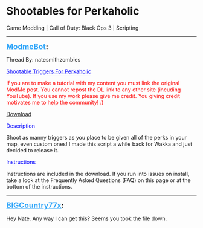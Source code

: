 # Shootables for Perkaholic
Game Modding | Call of Duty: Black Ops 3 | Scripting

---
<strong style="font-size: 1.4em;"><span style="text-decoration: underline;text-decoration-color: #34a7f9;"><span style="color:#34a7f9;">ModmeBot</span></span>:</strong>

<p>Thread By: natesmithzombies<br /><p style="text-align:left;"><span style="text-decoration: underline"><span style="text-decoration: underline"><span style="color:#0000ff;"><span style="text-decoration: underline">Shootable Triggers For Perkaholic</span></span></span></span></p><p style="text-align:left;"></p><p style="text-align:left;"><span style="color:#ff0000;">If you are to make a tutorial with my content you must link the original ModMe post. You cannot repost the DL link to any other site (incuding YouTube). If you use my work please give me credit. You giving credit motivates me to help the community! :)</span></p><p style="text-align:left;"></p><p style="text-align:left;"><a href="https://mega.nz/#!ZlEg1SYZ!uYsHv7k6CoydVxyaJ7xqIeM9Qvn0enaHmHR5mVx1gv4">Download</a></p><p style="text-align:left;"></p><p style="text-align:left;"><span style="color:#0000ff;"><span style="color:#0000ff;">Description</span></span></p><p style="text-align:left;">Shoot as manny triggers as you place to be given all of the perks in your map, even custom ones! I made this script a while back for Wakka and just decided to release it. </p><p style="text-align:left;"></p><p style="text-align:left;"><span style="color:#0000ff;"><span style="color:#0000ff;">Instructions</span></span></p><p style="text-align:left;">Instructions are included in the download. If you run into issues on install, take a look at the Frequently Asked Questions (FAQ) on this page or at the bottom of the instructions. </p></p>

---
<strong style="font-size: 1.4em;"><span style="text-decoration: underline;text-decoration-color: #34a7f9;"><span style="color:#34a7f9;">BIGCountry77x</span></span>:</strong>

<p>Hey Nate. Any way I can get this? Seems you took the file down.</p>
